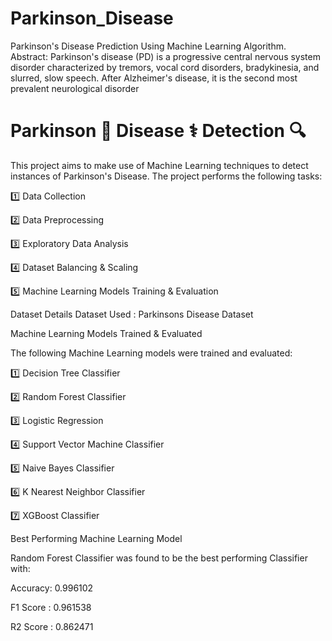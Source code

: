 # Parkinson_Disease
Parkinson's Disease Prediction Using Machine Learning Algorithm. Abstract: Parkinson's disease (PD) is a progressive central nervous system disorder characterized by tremors, vocal cord disorders, bradykinesia, and slurred, slow speech. After Alzheimer's disease, it is the second most prevalent neurological disorder


# Parkinson 🧠 Disease ⚕️ Detection 🔍




This project aims to make use of Machine Learning techniques to detect instances of Parkinson's Disease. The project performs the following tasks:

1️⃣ Data Collection

2️⃣ Data Preprocessing

3️⃣ Exploratory Data Analysis

4️⃣ Dataset Balancing & Scaling

5️⃣ Machine Learning Models Training & Evaluation



Dataset Details
Dataset Used : Parkinsons Disease Dataset

Machine Learning Models Trained & Evaluated

The following Machine Learning models were trained and evaluated:

1️⃣ Decision Tree Classifier

2️⃣ Random Forest Classifier

3️⃣ Logistic Regression

4️⃣ Support Vector Machine Classifier

5️⃣ Naive Bayes Classifier

6️⃣ K Nearest Neighbor Classifier

7️⃣ XGBoost Classifier


Best Performing Machine Learning Model

Random Forest Classifier was found to be the best performing Classifier with:


Accuracy: 0.996102

F1 Score : 0.961538

R2 Score : 0.862471
